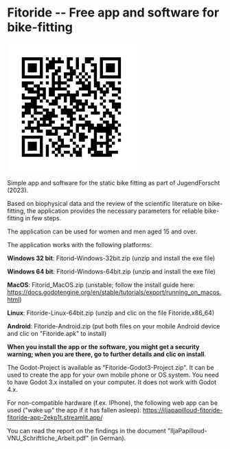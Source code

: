 # Fitoride -- Free app and software for bike-fitting

![Scan to get to the web app](qr-code.png)

Simple app and software for the static bike fitting as part of JugendForscht (2023). 

Based on biophysical data and the review of the scientific literature 
on bike-fitting, the application provides the necessary parameters for 
reliable bike-fitting in few steps. 

The application can be used for women and men aged 15 and over. 

The application works with the following platforms: 

**Windows 32 bit**: Fitorid-Windows-32bit.zip (unzip and install the exe file)

**Windows 64 bit**: Fitorid-Windows-64bit.zip (unzip and install the exe file)

**MacOS**: Fitorid_MacOS.zip (unstable; follow the install guide here: https://docs.godotengine.org/en/stable/tutorials/export/running_on_macos.html)

**Linux**: Fitoride-Linux-64bit.zip (unzip and clic on the file Fitoride.x86_64)

**Android**: Fitoride-Android.zip (put both files on your mobile Android device and clic on "Fitoride.apk" to install)

**When you install the app or the software, you might get a security warning; when you are there, go to further details and clic on install**.

The Godot-Project is available as "Fitoride-Godot3-Project.zip". It can 
be used to create the app for your own mobile phone or OS system. You 
need to have Godot 3.x installed on your computer. It does not work 
with Godot 4.x.

For non-compatible hardware (f.ex. IPhone), the following web app can be used ("wake up" the app if it has fallen asleep): https://iljapapilloud-fitoride-fitoride-app-2ekp1t.streamlit.app/

You can read the report on the findings in the document 
"IljaPapilloud-VNU_Schriftliche_Arbeit.pdf" (in German). 
